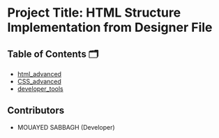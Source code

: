 # Project Title: HTML Structure Implementation from Designer File

## Table of Contents 🗂️

 - [html_advanced](https://github.com/MOUAYEDSB/holbertonschool-web-development/tree/main/html_advanced)
 - [CSS_advanced](https://github.com/MOUAYEDSB/holbertonschool-web_front_end/tree/main/CSS_advanced)
  - [developer_tools](https://github.com/MOUAYEDSB/holbertonschool-web_front_end/tree/main/developer_tools)
   

## Contributors
- MOUAYED SABBAGH (Developer) 